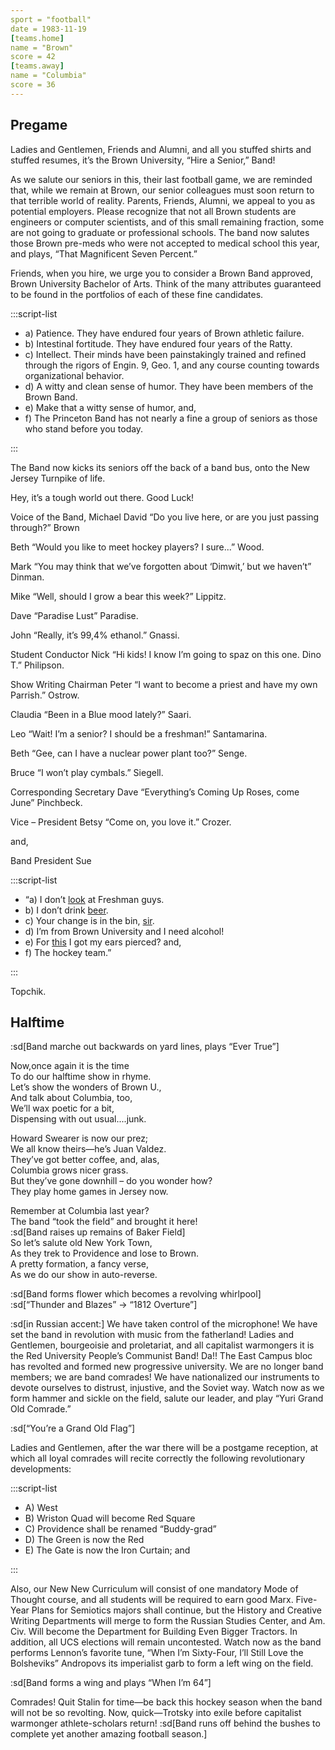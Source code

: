 ```yaml
---
sport = "football"
date = 1983-11-19
[teams.home]
name = "Brown"
score = 42
[teams.away]
name = "Columbia"
score = 36
---
```


## Pregame

Ladies and Gentlemen, Friends and Alumni, and all you stuffed shirts and stuffed resumes, it’s the Brown University, “Hire a Senior,” Band!

As we salute our seniors in this, their last football game, we are reminded that, while we remain at Brown, our senior colleagues must soon return to that terrible world of reality. Parents, Friends, Alumni, we appeal to you as potential employers. Please recognize that not all Brown students are engineers or computer scientists, and of this small remaining fraction, some are not going to graduate or professional schools. The band now salutes those Brown pre-meds who were not accepted to medical school this year, and plays, “That Magnificent Seven Percent.”

Friends, when you hire, we urge you to consider a Brown Band approved, Brown University Bachelor of Arts. Think of the many attributes guaranteed to be found in the portfolios of each of these fine candidates.

:::script-list

- a) Patience. They have endured four years of Brown athletic failure.
- b) Intestinal fortitude. They have endured four years of the Ratty.
- c) Intellect. Their minds have been painstakingly trained and refined through the rigors of Engin. 9, Geo. 1, and any course counting towards organizational behavior.
- d) A witty and clean sense of humor. They have been members of the Brown Band.
- e) Make that a witty sense of humor, and,
- f) The Princeton Band has not nearly a fine a group of seniors as those who stand before you today.

:::

The Band now kicks its seniors off the back of a band bus, onto the New Jersey Turnpike of life.

Hey, it’s a tough world out there. Good Luck!

Voice of the Band, Michael David “Do you live here, or are you just passing through?” Brown

Beth “Would you like to meet hockey players? I sure...” Wood.

Mark “You may think that we’ve forgotten about ‘Dimwit,’ but we haven’t” Dinman.

Mike “Well, should I grow a bear this week?” Lippitz.

Dave “Paradise Lust” Paradise.

John “Really, it’s 99,4% ethanol.” Gnassi.

Student Conductor Nick “Hi kids! I know I’m going to spaz on this one. Dino T.” Philipson.

Show Writing Chairman Peter “I want to become a priest and have my own Parrish.” Ostrow.

Claudia “Been in a Blue mood lately?” Saari.

Leo “Wait! I’m a senior? I should be a freshman!” Santamarina.

Beth “Gee, can I have a nuclear power plant too?” Senge.

Bruce “I won’t play cymbals.” Siegell.

Corresponding Secretary Dave “Everything’s Coming Up Roses, come June” Pinchbeck.

Vice – President Betsy “Come on, you love it.” Crozer.

and,

Band President Sue

:::script-list

- “a) I don’t <u>look</u> at Freshman guys.
- b) I don’t drink <u>beer</u>.
- c) Your change is in the bin, <u>sir</u>.
- d) I’m from Brown University and I need alcohol!
- e) For <u>this</u> I got my ears pierced? and,
- f) The hockey team.”

:::

Topchik.

## Halftime

:sd[Band marche out backwards on yard lines, plays “Ever True”]

Now,once again it is the time\
 To do our halftime show in rhyme.\
 Let’s show the wonders of Brown U.,\
 And talk about Columbia, too,\
 We’ll wax poetic for a bit,\
 Dispensing with out usual....junk.

Howard Swearer is now our prez;\
 We all know theirs—he’s Juan Valdez.\
 They’ve got better coffee, and, alas,\
 Columbia grows nicer grass.\
 But they’ve gone downhill – do you wonder how?\
 They play home games in Jersey now.

Remember at Columbia last year?\
 The band “took the field” and brought it here!\
:sd[Band raises up remains of Baker Field]\
 So let’s salute old New York Town,\
 As they trek to Providence and lose to Brown.\
 A pretty formation, a fancy verse,\
 As we do our show in auto-reverse.

:sd[Band forms flower which becomes a revolving whirlpool]\
:sd[“Thunder and Blazes” → “1812 Overture”]

:sd[in Russian accent:] We have taken control of the microphone! We have set the band in revolution with music from the fatherland! Ladies and Gentlemen, bourgeoisie and proletariat, and all capitalist warmongers it is the Red University People’s Communist Band! Da!! The East Campus bloc has revolted and formed new progressive university. We are no longer band members; we are band comrades! We have nationalized our instruments to devote ourselves to distrust, injustive, and the Soviet way. Watch now as we form hammer and sickle on the field, salute our leader, and play “Yuri Grand Old Comrade.”

:sd[“You’re a Grand Old Flag”]

Ladies and Gentlemen, after the war there will be a postgame reception, at which all loyal comrades will recite correctly the following revolutionary developments:

:::script-list

- A) West
- B) Wriston Quad will become Red Square
- C) Providence shall be renamed “Buddy-grad”
- D) The Green is now the Red
- E) The Gate is now the Iron Curtain; and

:::

Also, our New New Curriculum will consist of one mandatory Mode of Thought course, and all students will be required to earn good Marx. Five-Year Plans for Semiotics majors shall continue, but the History and Creative Writing Departments will merge to form the Russian Studies Center, and Am. Civ. Will become the Department for Building Even Bigger Tractors. In addition, all UCS elections will remain uncontested. Watch now as the band performs Lennon’s favorite tune, “When I’m Sixty-Four, I’ll Still Love the Bolsheviks” Andropovs its imperialist garb to form a left wing on the field.

:sd[Band forms a wing and plays “When I’m 64”]

Comrades! Quit Stalin for time—be back this hockey season when the band will not be so revolting. Now, quick—Trotsky into exile before capitalist warmonger athlete-scholars return! :sd[Band runs off behind the bushes to complete yet another amazing football season.]
